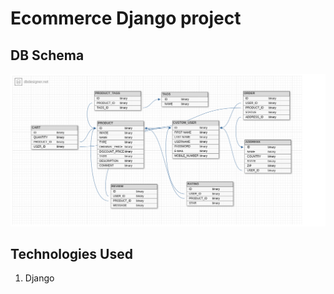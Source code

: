 # Ecommerce Django project

## DB Schema

![DB Schema](/DB_SCHEMA.png)

## Technologies Used

1. Django
